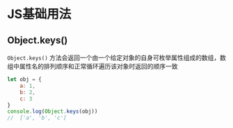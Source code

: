 # JS基础用法

## Object.keys()

`Object.keys()` 方法会返回一个由一个给定对象的自身可枚举属性组成的数组，数组中属性名的排列顺序和正常循环遍历该对象时返回的顺序一致 

```js
let obj = {
    a: 1,
    b: 2,
    c: 3
}
console.log(Object.keys(obj))
//  ['a', 'b', 'c']
```

